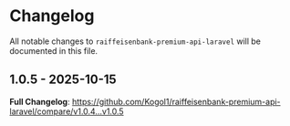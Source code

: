 # Changelog

All notable changes to `raiffeisenbank-premium-api-laravel` will be documented in this file.

## 1.0.5 - 2025-10-15

**Full Changelog**: https://github.com/Kogol1/raiffeisenbank-premium-api-laravel/compare/v1.0.4...v1.0.5

